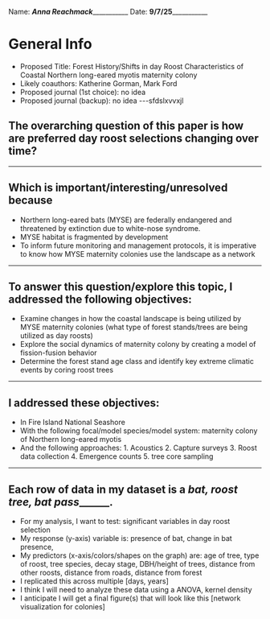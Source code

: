 Name: ___Anna Reachmack______________		Date: ____9/7/25_______________				

#	General Info
- Proposed Title: Forest History/Shifts in day Roost Characteristics of Coastal Northern long-eared myotis maternity colony
- Likely coauthors: Katherine Gorman, Mark Ford
- Proposed journal (1st choice): no idea
- Proposed journal (backup): no idea
---sfdslxvvxjl
## The overarching question of this paper is how are preferred day roost selections changing over time?
---
## Which is important/interesting/unresolved because
- Northern long-eared bats (MYSE) are federally endangered and threatened by extinction due to white-nose syndrome.
- MYSE habitat is fragmented by development
- To inform future monitoring and management protocols, it is imperative to know how MYSE maternity colonies use the landscape as a network
---
## To answer this question/explore this topic, I addressed the following objectives: 
- Examine changes in how the coastal landscape is being utilized by MYSE maternity colonies (what type of forest stands/trees are being utilized as day roosts)
- Explore the social dynamics of maternity colony by creating a model of fission-fusion behavior
- Determine the forest stand age class and identify key extreme climatic events by coring roost trees
---
## I addressed these objectives: 
- In Fire Island National Seashore 
- With the following focal/model species/model system: maternity colony of Northern long-eared myotis
- And the following approaches: 1. Acoustics 2. Capture surveys 3. Roost data collection 4. Emergence counts 5. tree core sampling
---
## Each row of data in my dataset is a _bat, roost tree, bat pass_______. 
- For my analysis, I want to test: significant variables in day roost selection 
- My response (y-axis) variable is: presence of bat, change in bat presence, 
- My predictors (x-axis/colors/shapes on the graph) are: age of tree, type of roost, tree species, decay stage, DBH/height of trees, distance from other roosts, distance from roads, distance from forest
- I replicated this across multiple [days, years]
- I think I will need to analyze these data using a ANOVA, kernel density
- I anticipate I will get a final figure(s) that will look like this [network visualization for colonies]







 
